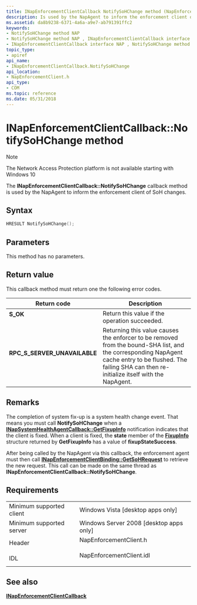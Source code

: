 ```yaml
---
title: INapEnforcementClientCallback NotifySoHChange method (NapEnforcementClient.h)
description: Is used by the NapAgent to inform the enforcement client of SoH changes.
ms.assetid: da8b9238-6371-4a6a-a9e7-ab791391ffc2
keywords:
- NotifySoHChange method NAP
- NotifySoHChange method NAP , INapEnforcementClientCallback interface
- INapEnforcementClientCallback interface NAP , NotifySoHChange method
topic_type:
- apiref
api_name:
- INapEnforcementClientCallback.NotifySoHChange
api_location:
- NapEnforcementClient.h
api_type:
- COM
ms.topic: reference
ms.date: 05/31/2018
---
```


# INapEnforcementClientCallback::NotifySoHChange method

> [!Note]  
> The Network Access Protection platform is not available starting with Windows 10

 

The **INapEnforcementClientCallback::NotifySoHChange** callback method is used by the NapAgent to inform the enforcement client of SoH changes.

## Syntax


```C++
HRESULT NotifySoHChange();
```



## Parameters

This method has no parameters.

## Return value

This callback method must return one the following error codes.



| Return code                                                                                                | Description                                                                                                                                                                                                           |
|------------------------------------------------------------------------------------------------------------|-----------------------------------------------------------------------------------------------------------------------------------------------------------------------------------------------------------------------|
| <dl> <dt>**S\_OK**</dt> </dl>                       | Return this value if the operation succeeded.<br/>                                                                                                                                                              |
| <dl> <dt>**RPC\_S\_SERVER\_UNAVAILABLE**</dt> </dl> | Returning this value causes the enforcer to be removed from the bound-SHA list, and the corresponding NapAgent cache entry to be flushed. The failing SHA can then re-initialize itself with the NapAgent.<br/> |



 

## Remarks

The completion of system fix-up is a system health change event. That means you must call **NotifySoHChange** when a [**INapSystemHealthAgentCallback::GetFixupInfo**](inapsystemhealthagentcallback-getfixupinfo-method.md) notification indicates that the client is fixed. When a client is fixed, the **state** member of the [**FixupInfo**](/windows/win32/api/naptypes/ns-naptypes-fixupinfo) structure returned by **GetFixupInfo** has a value of **fixupStateSuccess**.

After being called by the NapAgent via this callback, the enforcement agent must then call [**INapEnforcementClientBinding::GetSoHRequest**](inapenforcementclientbinding-getsohrequest-method.md) to retrieve the new request. This call can be made on the same thread as **INapEnforcementClientCallback::NotifySoHChange**.

## Requirements



|                                     |                                                                                                     |
|-------------------------------------|-----------------------------------------------------------------------------------------------------|
| Minimum supported client<br/> | Windows Vista \[desktop apps only\]<br/>                                                      |
| Minimum supported server<br/> | Windows Server 2008 \[desktop apps only\]<br/>                                                |
| Header<br/>                   | <dl> <dt>NapEnforcementClient.h</dt> </dl>   |
| IDL<br/>                      | <dl> <dt>NapEnforcementClient.idl</dt> </dl> |



## See also

<dl> <dt>

[**INapEnforcementClientCallback**](inapenforcementclientcallback.md)
</dt> </dl>

 

 





